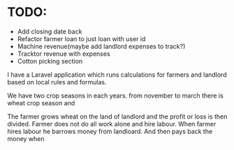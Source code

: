 # TODO:

- Add closing date back
- Refactor farmer loan to just loan with user id
- Machine revenue(maybe add landlord expenses to track?)
- Tracktor revenue with expenses
- Cotton picking section

I have a Laravel application which runs calculations for farmers and landlord based on local rules and formulas.

We have two crop seasons in each years. from november to march there is wheat crop season and

The farmer grows wheat on the land of landlord and the profit or loss is then divided. Farmer does not do all work alone and hire labour. When farmer hires labour he barrows money from landloard. And then pays back the money when

